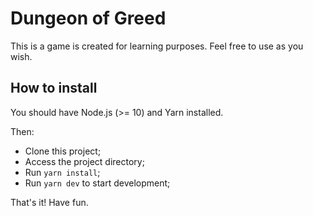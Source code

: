 # Dungeon of Greed

This is a game is created for learning purposes. Feel free to use as you wish.

## How to install

You should have Node.js (>= 10) and Yarn installed.

Then:

- Clone this project;
- Access the project directory;
- Run `yarn install`;
- Run `yarn dev` to start development;

That's it! Have fun.
